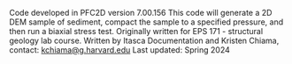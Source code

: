 Code developed in PFC2D version 7.00.156
This code will generate a 2D DEM sample of sediment, compact the sample to a specified pressure, and then run a biaxial stress test. 
Originally written for EPS 171 - structural geology lab course. 
Written by Itasca Documentation and Kristen Chiama, contact: kchiama@g.harvard.edu
Last updated: Spring 2024
